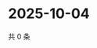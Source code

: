 # 2025-10-04

共 0 条

<!-- BEGIN ZHIHUVIDEO -->
<!-- 最后更新时间 Sat Oct 04 2025 12:12:49 GMT+0800 (China Standard Time) -->

<!-- END ZHIHUVIDEO -->
